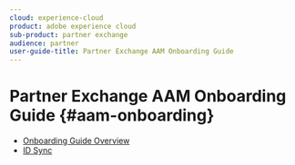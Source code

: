```yaml
---
cloud: experience-cloud
product: adobe experience cloud
sub-product: partner exchange
audience: partner
user-guide-title: Partner Exchange AAM Onboarding Guide
---
```


# Partner Exchange AAM Onboarding Guide {#aam-onboarding}

+ [Onboarding Guide Overview](aam-onboarding-overview.md)
+ [ID Sync](id-sync.md)

